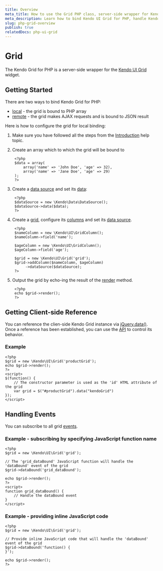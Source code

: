 ```yaml
---
title: Overview
meta_title: How to use the Grid PHP class, server-side wrapper for Kendo UI Grid widget
meta_description: Learn how to bind Kendo UI Grid for PHP, handle Kendo UI Grid Events, access an existing grid.
slug: php-grid-overview
publish: true
relatedDocs: php-ui-grid
---
```


# Grid

The Kendo Grid for PHP is a server-side wrapper for the [Kendo UI Grid](http://docs.kendoui.com/api/web/grid) widget.

## Getting Started

There are two ways to bind Kendo Grid for PHP:

* [local](/getting-started/using-kendo-with/php/widgets/grid/local-binding) - the grid is bound to PHP array
* [remote](/getting-started/using-kendo-with/php/widgets/grid/remote-binding) - the grid makes AJAX requests and is bound to JSON result

Here is how to configure the grid for local binding:

1. Make sure you have followed all the steps from the [Introduction](/getting-started/using-kendo-with/php/introduction) help topic.
2. Create an array which to which the grid will be bound to

        <?php
        $data = array(
            array('name' => 'John Doe', 'age' => 32),
            array('name' => 'Jane Doe', 'age' => 29)
        );
        ?>
3. Create a [data source](/api/wrappers/php/Kendo/Data/DataSource) and set its [data](/api/wrappers/php/Kendo/Data/DataSource#data):

        <?php
        $dataSource = new \Kendo\Data\DataSource();
        $dataSource->data($data);
        ?>
4. Create a [grid](/api/wrappers/php/Kendo/UI/Grid), configure its [columns](/api/wrappers/php/Kendo/UI/Grid#addcolumn) and set its [data source](/api/wrappers/php/Kendo/UI/Grid#datasource).

        <?php
        $nameColumn = new \Kendo\UI\GridColumn();
        $nameColumn->field('name');

        $ageColumn = new \Kendo\UI\GridColumn();
        $ageColumn->field('age');

        $grid = new \Kendo\UI\Grid('grid');
        $grid->addColumn($nameColumn, $ageColumn)
             ->dataSource($dataSource);
        ?>
5. Output the grid by echo-ing the result of the [render](/api/wrappers/php/Kendo/UI/Widget#render) method.

        <?php
        echo $grid->render();
        ?>

## Getting Client-side Reference

You can reference the clien-side Kendo Grid instance via [jQuery.data()](http://api.jquery.com/jQuery.data/).
Once a reference has been established, you can use the [API](/api/web/grid#methods) to control its behavior.


### Example

    <?php
    $grid = new \Kendo\UI\Grid('productGrid');
    echo $grid->render();
    ?>
    <script>
    $(function() {
        // The constructor parameter is used as the 'id' HTML attribute of the grid
        var grid = $("#productGrid").data("kendoGrid")
    });
    </script>

## Handling Events

You can subscribe to all grid [events](/api/web/grid#events).

### Example - subscribing by specifying JavaScript function name

    <?php
    $grid = new \Kendo\UI\Grid('grid');

    // The 'grid_dataBound' JavaScript function will handle the 'dataBound' event of the grid
    $grid->dataBound('grid_dataBound');

    echo $grid->render();
    ?>
    <script>
    function grid_dataBound() {
        // Handle the dataBound event
    }
    </script>

### Example - providing inline JavaScript code

    <?php
    $grid = new \Kendo\UI\Grid('grid');

    // Provide inline JavaScript code that will handle the 'dataBound' event of the grid
    $grid->dataBound('function() {
    }');

    echo $grid->render();
    ?>
